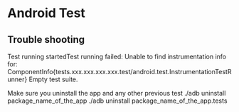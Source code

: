 # Android Test

## Trouble shooting
Test running startedTest running failed: Unable to find instrumentation info for: ComponentInfo{tests.xxx.xxx.xxx.xxx.test/android.test.InstrumentationTestRunner}
Empty test suite.

Make sure you uninstall the app and any other previous test
./adb uninstall package_name_of_the_app
./adb uninstall package_name_of_the_app.tests
